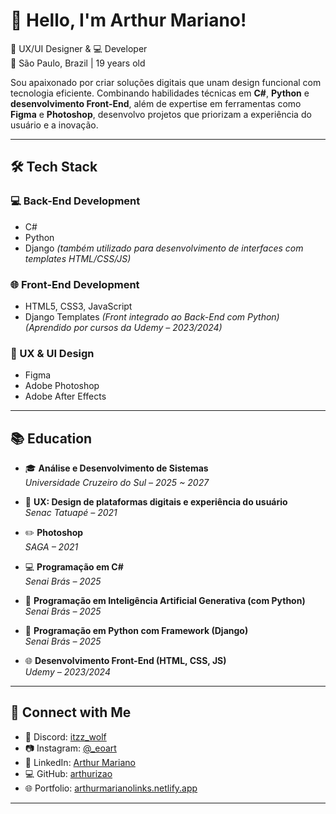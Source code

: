 # 👋 Hello, I'm Arthur Mariano!

🎨 UX/UI Designer & 💻 Developer  
📍 São Paulo, Brazil | 19 years old  

Sou apaixonado por criar soluções digitais que unam design funcional com tecnologia eficiente. Combinando habilidades técnicas em **C#**, **Python** e **desenvolvimento Front-End**, além de expertise em ferramentas como **Figma** e **Photoshop**, desenvolvo projetos que priorizam a experiência do usuário e a inovação.

---

## 🛠️ Tech Stack

### 💻 Back-End Development
- C#
- Python  
- Django *(também utilizado para desenvolvimento de interfaces com templates HTML/CSS/JS)*

### 🌐 Front-End Development
- HTML5, CSS3, JavaScript  
- Django Templates *(Front integrado ao Back-End com Python)*  
*(Aprendido por cursos da Udemy – 2023/2024)*

### 🎨 UX & UI Design
- Figma
- Adobe Photoshop
- Adobe After Effects

---

## 📚 Education

- 🎓 **Análise e Desenvolvimento de Sistemas**  
  *Universidade Cruzeiro do Sul – 2025 ~ 2027*

- 🧠 **UX: Design de plataformas digitais e experiência do usuário**  
  *Senac Tatuapé – 2021*

- ✏️ **Photoshop**  
  *SAGA – 2021*

- 💻 **Programação em C#**  
  *Senai Brás – 2025*

- 🤖 **Programação em Inteligência Artificial Generativa (com Python)**  
  *Senai Brás – 2025*

- 🐍 **Programação em Python com Framework (Django)**  
  *Senai Brás – 2025*

- 🌐 **Desenvolvimento Front-End (HTML, CSS, JS)**  
  *Udemy – 2023/2024*

---

## 🔗 Connect with Me

- 💬 Discord: <a href="https://discordapp.com/users/402281435018428427" target="_blank">itzz_wolf</a>  
- 📷 Instagram: <a href="https://www.instagram.com/_eoart/" target="_blank">@_eoart</a>  
- 💼 LinkedIn: <a href="https://www.linkedin.com/in/arthur-mariano-a5a779331/" target="_blank">Arthur Mariano</a>  
- 💻 GitHub: <a href="https://github.com/arthurizao" target="_blank">arthurizao</a>  
- 🌐 Portfolio: <a href="https://arthurmarianolinks.netlify.app" target="_blank">arthurmarianolinks.netlify.app</a>

---
